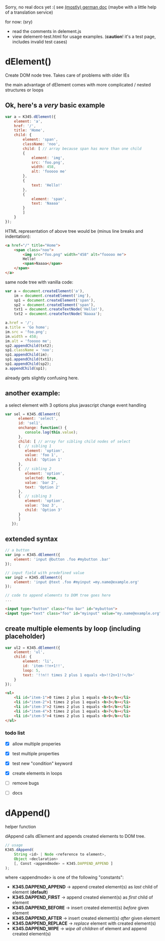 
Sorry, no real docs yet :(
see [(mostly) german doc](http://javascript.knrs.de/K345/delement/)
(maybe with a little help of a translation service)

for now: (sry)
* read the comments in delement.js
* view delement-test.html for usage examples.  (**caution**! it's a test page, includes invalid test cases)



# dElement()
Create DOM node tree. Takes care of problems with older IEs

the main advantage of dElement comes with more complicated / nested structures or loops

## Ok, here's  a _very_ basic example

```javascript
var a = K345.dElement({
    element: 'a',
    href: '/',
    title: 'Home',
    child: {
        element: 'span',
        className: 'noo',
        child: [ // array because span has more than one child
        {
        	element: 'img',
        	src: 'foo.png',
        	width: 458,
        	alt: 'fooooo me'
        },
        {
        	text: 'Hello!'
        },
        {
        	element: 'span',
        	text: 'Naaaa'
        }
        ]
    }
});
```
HTML representation of above tree would be (minus line breaks and indentation):

```html
<a href="/" title="Home">
    <span class="noo">
        <img src="foo.png" width="458" alt="fooooo me">
        Hello!
        <span>Naaaa</span>
    </span>
</a>
```

same node tree with vanilla code:

```javascript
var a = document.createElement('a'),
    im = document.createElement('img'),
    sp1 = document.createElement('span'),
    sp2 = document.createElement('span'),
    txt1 = document.createTextNode('Hello!'),
    txt2 = document.createTextNode('Naaaa');

a.href = '/';
a.title = 'Go home';
im.src = 'foo.png';
im.width = 458;
im.alt = 'fooooo me';
sp2.appendChild(txt2);
sp1.className = 'noo';
sp1.appendChild(im);
sp1.appendChild(txt1);
sp1.appendChild(sp2);
a.appendChild(sp1);
```

already gets slightly confusing here.

## another example:

a select element with 3 options plus javascript change event handling

```javascript
var sel = K345.dElement({
      element: 'select',
      id: 'sel1',
      onchange: function() {
         console.log(this.value);
      },
      child: [ // array for sibling child nodes of select
      {  // sibling 1
         element: 'option',
         value: 'foo 1',
         child: 'Option 1'
      },
      {  // sibling 2
         element: 'option',
         selected: true,
         value: 'bar 2',
         text: 'Option 2'
      },
      {  // sibling 3
         element: 'option',
         value: 'baz 3',
         child: 'Option 3'
      }
      ]
   });
```

## extended syntax
```javascript
// a button
var inp = K345.dElement({
    element: 'input @button .foo #mybutton .bar'
});

// input field with predefined value
var inp2 = K345.dElement({
    element: 'input @text .foo #myinput =my.name@example.org'
});

// code to append elements to DOM tree goes here
...
```
```html
<input type="button" class="foo bar" id="mybutton">
<input type="text" class="foo" id="myinput" value="my.name@example.org">
```

## create multiple elements by loop (including placeholder)
```javascript
var ul2 = K345.dElement({
    element: 'ul',
    child: {
        element: 'li',
        id: 'item-!!n+1!!',
        loop: 5,
        text: '!!n!! times 2 plus 1 equals <b>!!2n+1!!</b>'
    }
});
```
```html
<ul>
    <li id="item-1">0 times 2 plus 1 equals <b>1</b></li>
    <li id="item-2">1 times 2 plus 1 equals <b>3</b></li>
    <li id="item-3">2 times 2 plus 1 equals <b>5</b></li>
    <li id="item-4">3 times 2 plus 1 equals <b>7</b></li>
    <li id="item-5">4 times 2 plus 1 equals <b>9</b></li>
</ul>
```

### todo list
- [X] allow multiple properies
- [X] test multiple properties
- [X] test new "condition" keyword
- [X] create elements in loops
- [ ] remove bugs
- [ ] docs


# dAppend()
helper function

dAppend calls dElement and appends created elements to DOM tree.

```javascript
// usage
K345.dAppend(
    String <id> | Node <reference to element>,
    Object <declaration>
    [, Const <appendmode> = K345.DAPPEND_APPEND ]
);
```

where &lt;appendmode> is one of the following "constants":

* __K345.DAPPEND_APPEND__  -> append created element(s) as _last_ child of element (__default__)
* __K345.DAPPEND_FIRST__   -> append created element(s) as _first_ child of element
* __K345.DAPPEND_BEFORE__  -> insert created element(s) _before_ given element
* __K345.DAPPEND_AFTER__   -> insert created element(s) _after_ given element
* __K345.DAPPEND_REPLACE__ -> _replace_ element with created element(s)
* __K345.DAPPEND_WIPE__    -> _wipe all children_ of element and append created element(s)



